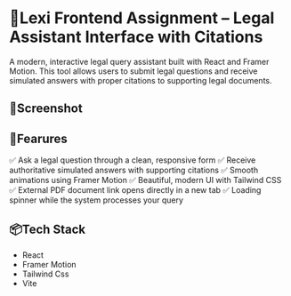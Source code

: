 # 📜Lexi Frontend Assignment – Legal Assistant Interface with Citations

A modern, interactive legal query assistant built with React and Framer Motion. This tool allows users to submit legal questions and receive simulated answers with proper citations to supporting legal documents.

## 📸Screenshot


## 📖Fearures
✅ Ask a legal question through a clean, responsive form
✅ Receive authoritative simulated answers with supporting citations
✅ Smooth animations using Framer Motion
✅ Beautiful, modern UI with Tailwind CSS
✅ External PDF document link opens directly in a new tab
✅ Loading spinner while the system processes your query

## 📦Tech Stack
* React
* Framer Motion
* Tailwind Css
* Vite


